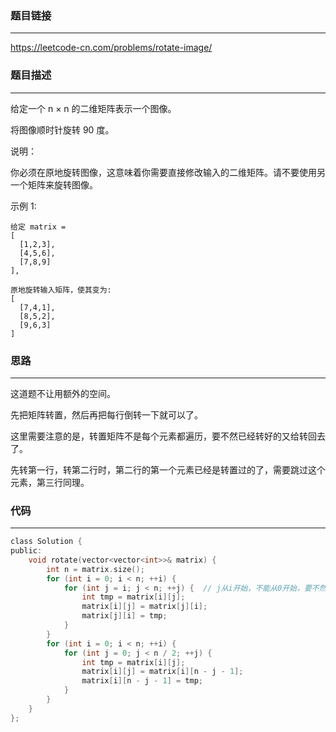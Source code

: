 ### 题目链接
------
https://leetcode-cn.com/problems/rotate-image/

### 题目描述
------
给定一个 n × n 的二维矩阵表示一个图像。

将图像顺时针旋转 90 度。

说明：

你必须在原地旋转图像，这意味着你需要直接修改输入的二维矩阵。请不要使用另一个矩阵来旋转图像。

示例 1:

```
给定 matrix = 
[
  [1,2,3],
  [4,5,6],
  [7,8,9]
],

原地旋转输入矩阵，使其变为:
[
  [7,4,1],
  [8,5,2],
  [9,6,3]
]
```

### 思路
------
这道题不让用额外的空间。

先把矩阵转置，然后再把每行倒转一下就可以了。

这里需要注意的是，转置矩阵不是每个元素都遍历，要不然已经转好的又给转回去了。

先转第一行，转第二行时，第二行的第一个元素已经是转置过的了，需要跳过这个元素，第三行同理。

### 代码
------
```c
class Solution {
public:
    void rotate(vector<vector<int>>& matrix) {
        int n = matrix.size();
        for (int i = 0; i < n; ++i) {
            for (int j = i; j < n; ++j) {  // j从i开始，不能从0开始，要不然转好的元素又给转回去了
                int tmp = matrix[i][j];
                matrix[i][j] = matrix[j][i];
                matrix[j][i] = tmp;
            }
        }
        for (int i = 0; i < n; ++i) {
            for (int j = 0; j < n / 2; ++j) {
                int tmp = matrix[i][j];
                matrix[i][j] = matrix[i][n - j - 1];
                matrix[i][n - j - 1] = tmp;
            }
        }
    }
};  
```
